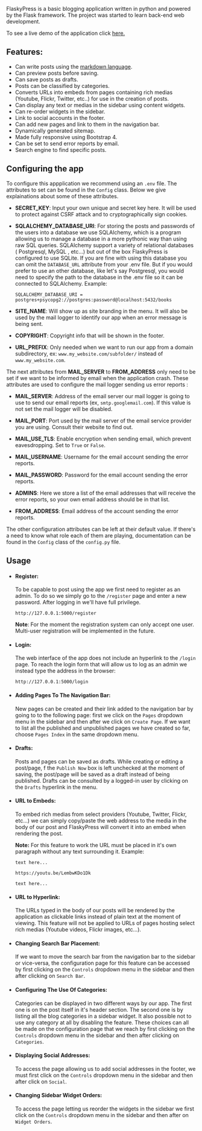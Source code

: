 FlaskyPress is a basic blogging application written in python and powered by
 the Flask framework. The project was started to learn back-end web
  development.
 
 To see a live demo of the application click [here.](https://www.madussault.dev/demos/flaskypress/)
 
 ## Features:
 
 - Can write posts using the [markdown language](https://github.com/adam-p/markdown-here/wiki/Markdown-Cheatsheet).
 - Can preview posts before saving.
 - Can save posts as drafts.
 - Posts can be classified by categories.
 - Converts URLs into embeds from pages containing rich medias
  (Youtube, Flickr, Twitter, etc..) for use in the creation of posts.
 - Can display any text or medias in the sidebar using content widgets.
 - Can re-order widgets in the sidebar.
 - Link to social accounts in the footer.
 - Can add new pages and link to them in the navigation bar.
 - Dynamically generated sitemap.
 - Made fully responsive using Bootstrap 4.
 - Can be set to send error reports by email.
 - Search engine to find specific posts.
    
## Configuring the app

To configure this appplication we recommend using an `.env` file. The attributes to set can be found in the `Config` class. Below we give explainations about some of these attributes.

- **SECRET_KEY**: Input your own unique and secret key here. It will be used
 to protect against CSRF attack and to cryptographically sign cookies.

- **SQLALCHEMY_DATABASE_URI**: For storing the posts and passwords of the users into a
 database we use SQLAlchemy, which is a program allowing us to manage a
  database in a more pythonic way than using raw SQL queries. SQLAlchemy 
  support a variety of relational databases ( Postgresql, MySQL
  , etc...) but out of the box FlaskyPress is configured to use SQLite.
  If you are fine with using this database you can omit the `DATABASE_URL`
   attribute from your .env file. But if you would prefer to use an other
    database, like let's say Postgresql, you would need to specify the path
     to the database in the .env file so it can be connected to SQLAlchemy.
      Example:
     
     ```SQLALCHEMY_DATABASE_URI = postgres+psycopg2://postgres:password@localhost:5432/books```
     
- **SITE_NAME**: Will show up as site branding in the menu. It will also be
 used by the mail logger to identify our app when an error message is being
  sent.
  
- **COPYRIGHT**: Copyright info that will be shown in the footer.

- **URL_PREFIX**: Only needed when we want to run our app from a domain subdirectory,
            ex: `www.my_website.com/subfolder/` instead of `www.my_website.com`.

The next attributes from **MAIL_SERVER** to **FROM_ADDRESS** only need to be
 set if we want to be informed by email when the application crash. These
 attributes are used to configure the mail logger sending us error reports :

- **MAIL_SERVER**: Address of the email server our mail logger is going to
 use to send our email reports (ex, `smtp.googlemail.com`). If this value is
  not
  set the mail logger will be disabled.
    
- **MAIL_PORT**: Port used by the mail server of the email service provider
 you are using. Consult their website to find out.

- **MAIL_USE_TLS**: Enable encryption when sending email, which prevent
 eavesdropping. Set to `True` or `False`.
 
- **MAIL_USERNAME**: Username for the email account sending the error reports.

- **MAIL_PASSWORD**: Password for the email account sending the error reports.

- **ADMINS**: Here we store a list of the email addresses that will receive
 the error reports, so your own email address should be in that list.
 
- **FROM_ADDRESS**: Email address of the account sending the error reports.

The other configuration attributes can be left at their default value.
 If there's a need to know what role each of them are playing, documentation 
 can be found in the `Config` class of the `config.py` file.

## Usage

- #### Register:
    To be capable to post using the app we first need to register as an admin.
    To do so we simply go to the `/register` page and enter a new password.
    After logging in we'll have full privilege.

    ```
    http://127.0.0.1:5000/register
    ```
    **Note**: For the moment the registration system can only accept one user.
    Multi-user registration will be implemented in the future.
    
- #### Login:
    The web interface of the app does not include an hyperlink to the `/login`
    page. To reach the login form that will allow us to log as an admin we instead
    type the address in the browser: 
     ```
     http://127.0.0.1:5000/login
     ``` 
- #### Adding Pages To The Navigation Bar:
    New pages can be created and their link added to the navigation bar by 
    going to to the following page: first we click on the `Pages` dropdown menu
    in the sidebar and then after we click on `Create Page`. If we want to 
    list all the published and unpublished pages we have created so far, choose 
    `Pages Index` in the same dropdown menu.

    
- #### Drafts:
    Posts and pages can be saved as drafts. While creating or editing a 
    post/page, f the `Publish Now` box is left unchecked at the moment of 
    saving, the post/page will be saved as a draft instead of being published. 
    Drafts can be consulted by a logged-in user by clicking on the `Drafts` 
    hyperlink in the menu.
  
- #### URL to Embeds:
    To embed rich medias from select providers (Youtube, Twitter, Flickr, etc...) 
    we can simply copy/paste the web address to the media in the body of our
    post and FlaskyPress will convert it into an embed when rendering the post.
   
    **Note:** For this feature to work the URL must be placed in it's own
    paragraph without any text surrounding it. Example:
    ```
    text here...

    https://youtu.be/LembwKDo1Dk

    text here...
    ```
- #### URL to Hyperlink:
    The URLs typed in the body of our posts will be rendered by the application
    as clickable links instead of plain text at the moment of viewing. This
    feature will not be applied to URLs of pages hosting select rich medias
   (Youtube videos, Flickr images, etc...).
   
- #### Changing Search Bar Placement:
    If we want to move the search bar from the navigation bar to the sidebar or
    vice-versa, the configuration page for this feature can be accessed by first 
    clicking on the `Controls` dropdown menu in the sidebar and then after 
    clicking on `Search Bar`.
    
- #### Configuring The Use Of Categories:
    Categories can be displayed in two different ways by our app. The first one is on 
    the post itself in it's header section. The second one is by listing all
    the blog categories in a sidebar widget. It also possible not to use 
    any category at all by disabling the feature. These choices can all be made 
    on the configuration page that we reach by first clicking on the `Controls` 
    dropdown menu in the sidebar and then after clicking on `Categories`.
    
- #### Displaying Social Addresses:
    To access the page allowing us to add social addresses in the footer, we must
    first click on the `Controls` dropdown menu in the sidebar and then after 
    click on `Social`.
    
- #### Changing Sidebar Widget Orders:
    To access the page letting us reorder the widgets in the sidebar we first 
    click on the `Controls` dropdown menu in the sidebar and then after on 
    `Widget Orders`.